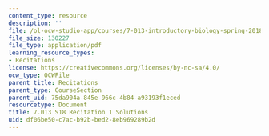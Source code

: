 ```yaml
---
content_type: resource
description: ''
file: /ol-ocw-studio-app/courses/7-013-introductory-biology-spring-2018/df06be50c7acb92bbed28eb969289b2d_MIT7_013s18R1S.pdf
file_size: 130227
file_type: application/pdf
learning_resource_types:
- Recitations
license: https://creativecommons.org/licenses/by-nc-sa/4.0/
ocw_type: OCWFile
parent_title: Recitations
parent_type: CourseSection
parent_uid: 75da904a-845e-966c-4b84-a93193f1eced
resourcetype: Document
title: 7.013 S18 Recitation 1 Solutions
uid: df06be50-c7ac-b92b-bed2-8eb969289b2d
---
```

